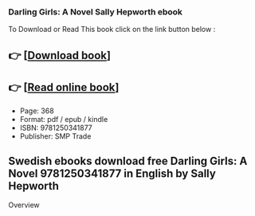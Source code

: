 ### Darling Girls: A Novel Sally Hepworth ebook

To Download or Read This book click on the link button below :

## 👉  [**[Download book](http://filesbooks.info/download.php?group=book&from=github.com&id=708792&lnk=1079 "Download book")**]

## 👉  [**[Read online book](http://filesbooks.info/download.php?group=book&from=github.com&id=708792&lnk=1079 "Read online book")**]


* Page: 368
* Format: pdf / epub / kindle
* ISBN: 9781250341877
* Publisher: SMP Trade



## Swedish ebooks download free Darling Girls: A Novel 9781250341877 in English by Sally Hepworth


Overview




